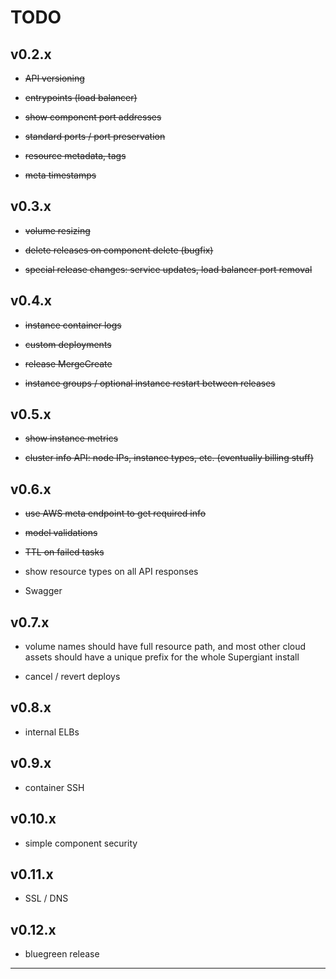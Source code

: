 # TODO

## v0.2.x

* ~~API versioning~~

* ~~entrypoints (load balancer)~~

* ~~show component port addresses~~

* ~~standard ports / port preservation~~

* ~~resource metadata, tags~~

* ~~meta timestamps~~

## v0.3.x

* ~~volume resizing~~

* ~~delete releases on component delete (bugfix)~~

* ~~special release changes: service updates, load balancer port removal~~

## v0.4.x

* ~~instance container logs~~

* ~~custom deployments~~

* ~~release MergeCreate~~

* ~~instance groups / optional instance restart between releases~~

## v0.5.x

* ~~show instance metrics~~

* ~~cluster info API: node IPs, instance types, etc.  (eventually billing stuff)~~

## v0.6.x

* ~~use AWS meta endpoint to get required info~~

* ~~model validations~~

* ~~TTL on failed tasks~~

* show resource types on all API responses

* Swagger

## v0.7.x

* volume names should have full resource path, and most other cloud assets
  should have a unique prefix for the whole Supergiant install

* cancel / revert deploys

## v0.8.x

* internal ELBs

## v0.9.x

* container SSH

## v0.10.x

* simple component security

## v0.11.x

* SSL / DNS

## v0.12.x

* bluegreen release

<hr>
